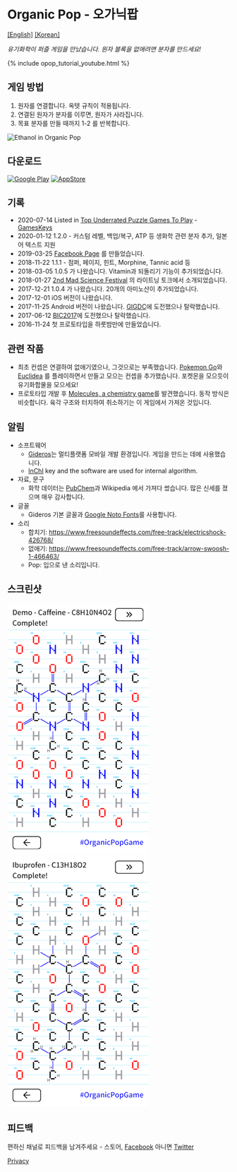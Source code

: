 # Organic Pop - 오가닉팝

[\[English\]](index) [\[Korean\]](index_ko)

*유기화학이 퍼즐 게임을 만났습니다. 원자 블록을 없애려면 분자를 만드세요!*

{% include opop_tutorial_youtube.html %}


## 게임 방법
 1. 원자를 연결합니다. 옥텟 규칙이 적용됩니다.
 2. 연결된 원자가 분자를 이루면, 원자가 사라집니다.
 3. 목표 분자를 만들 때까지 1-2 를 반복합니다.

![Ethanol in Organic Pop](https://keewon.github.io/opop/ethanol.gif)

## 다운로드
[![Google Play](https://keewon.github.io/opop/google.png)](https://play.google.com/store/apps/details?id=com.acidblob.opop1)
[![AppStore](https://keewon.github.io/opop/apple.png)](https://itunes.apple.com/kr/app/organic-pop/id1317691271?mt=8)


## 기록
 - 2020-07-14 Listed in [Top Underrated Puzzle Games To Play](https://gameskeys.net/top-underrated-puzzle-games-to-play/#Organic) - [GamesKeys](https://gameskeys.net/)
 - 2020-01-12 1.2.0 - 커스텀 레벨, 백업/복구, ATP 등 생화학 관련 분자 추가, 일본어 텍스트 지원
 - 2019-03-25 [Facebook Page](https://www.facebook.com/OrganicPopGame/) 를 만들었습니다.
 - 2018-11-22 1.1.1 - 점퍼, 페이지, 힌트, Morphine, Tannic acid 등
 - 2018-03-05 1.0.5 가 나왔습니다. Vitamin과 되돌리기 기능이 추가되었습니다.
 - 2018-01-27 [2nd Mad Science Festival](https://madscientist.wordpress.com/2018/01/31/2%EB%B6%84%EC%9D%98-%EB%A7%88%EB%B2%95%EA%B3%BC-%EB%8F%8C-%EC%88%98%ED%94%84%EC%9D%98-%EB%B9%84%EB%B0%80-%EC%A0%9C-2%ED%9A%8C-%EB%A7%A4%EC%82%AC%ED%8E%98-%ED%9B%84%EA%B8%B0/) 의 라이트닝 토크에서 소개되었습니다.
 - 2017-12-21 1.0.4 가 나왔습니다. 20개의 아미노산이 추가되었습니다.
 - 2017-12-01 iOS 버전이 나왔습니다.
 - 2017-11-25 Android 버전이 나왔습니다. [GIGDC](http://www.gigdc.or.kr/)에 도전했으나 탈락했습니다.
 - 2017-06-12 [BIC2017](https://bicfest.org/)에 도전했으나 탈락했습니다.
 - 2016-11-24 첫 프로토타입을 하룻밤만에 만들었습니다.

## 관련 작품
 - 최초 컨셉은 연결하여 없애기였으나, 그것으로는 부족했습니다. [Pokemon Go](https://www.pokemongo.com/)와 [Euclidea](https://www.euclidea.xyz/) 를 플레이하면서 만들고 모으는 컨셉을 추가했습니다. 포켓몬을 모으듯이 유기화합물을 모으세요!
 - 프로토타입 개발 후 [Molecules, a chemistry game](https://itunes.apple.com/us/app/molecules-a-chemistry-game/id910014218?mt=8)를 발견했습니다. 동작 방식은 비슷합니다. 육각 구조와 터치하여 취소하기는 이 게임에서 가져온 것입니다.

## 알림
 - 소프트웨어
   - [Gideros](https://github.com/gideros/gideros)는 멀티플랫폼 모바일 개발 환경입니다. 게임을 만드는 데에 사용했습니다.
   - [InChI](http://www.inchi-trust.org/) key and the software are used for internal algorithm.
 - 자료, 문구
   - 화학 데이터는 [PubChem](https://pubchem.ncbi.nlm.nih.gov/)과 Wikipedia 에서 가져다 썼습니다. 많은 신세를 졌으며 매우 감사합니다.
 - 글꼴
   - Gideros 기본 글꼴과 [Google Noto Fonts](https://www.google.com/get/noto/)를 사용합니다.
 - 소리
   - 합치기: https://www.freesoundeffects.com/free-track/electricshock-426768/
   - 없애기: https://www.freesoundeffects.com/free-track/arrow-swoosh-1-466463/
   - Pop: 입으로 낸 소리입니다.

## 스크린샷
![오가닉팝 - 카페인](caffeine.png) ![오가닉팝 - 이부프로펜](ibuprofen.png)

## 피드백
편하신 채널로 피드백을 남겨주세요 - 스토어, [Facebook](https://www.facebook.com/OrganicPopGame/) 아니면 [Twitter](https://twitter.com/keewonseo)

[Privacy](privacy)
